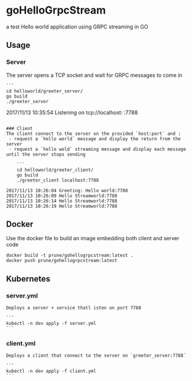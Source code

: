 # goHelloGrpcStream
a test Hello world application using GRPC streaming in GO

## Usage

### Server
The server opens a TCP socket and wait for GRPC messages to come in

    ```
    cd helloworld/greeter_server/
    go build
    ./greeter_server

2017/11/13 10:35:54 Listening on tcp://localhost: :7788
```

### Client
The client connect to the server on the provided `host:port` and :
 - request a `hello world` message and display the return from the server
 - request a `hello wold` streaming message and display each message until the server stops sending

    ```
    cd helloworld/greeter_client/
    go build
    ./greeter_client localhost:7788

2017/11/13 10:26:04 Greeting: Hello world:7788
2017/11/13 10:26:09 Hello Streamworld:7788
2017/11/13 10:26:14 Hello Streamworld:7788
2017/11/13 10:26:19 Hello Streamworld:7788
```

## Docker
Use the docker file to build an image embedding both client and server code

```
docker build -t prune/gohellogrpcstream:latest .
docker push prune/gohellogrpcstream:latest
```

## Kubernetes

### server.yml
    Deploys a server + service thatl isten on port 7788

    ```
    kubectl -n dev apply -f server.yml
    ```

### client.yml
    Deploys a client that connect to the server on `greeter_server:7788`

    ```
    kubectl -n dev apply -f client.yml
    ```
